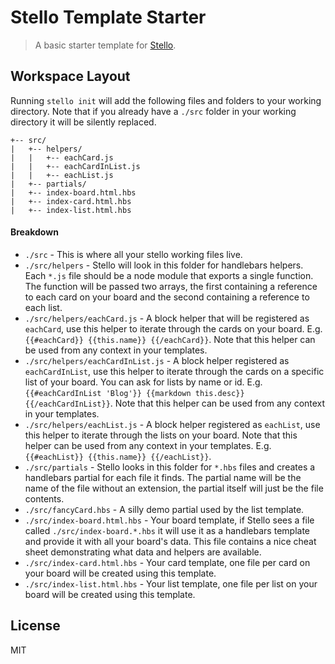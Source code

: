# Stello Template Starter

> A basic starter template for [Stello][stello-repo].

 
## Workspace Layout

Running `stello init` will add the following files and folders to your working
directory. Note that if you already have a `./src` folder in your working
directory it will be silently replaced.

```
+-- src/
|   +-- helpers/
|   |   +-- eachCard.js
|   |   +-- eachCardInList.js
|   |   +-- eachList.js
|   +-- partials/
|   +-- index-board.html.hbs
|   +-- index-card.html.hbs
|   +-- index-list.html.hbs
```

#### Breakdown

- `./src` - This is where all your stello working files live.
- `./src/helpers` - Stello will look in this folder for handlebars helpers. Each
  `*.js` file should be a node module that exports a single function. The
  function will be passed two arrays, the first containing a reference to each
  card on your board and the second containing a reference to each list.
- `./src/helpers/eachCard.js` - A block helper that will be registered as
  `eachCard`, use this helper to iterate through the cards on your board.  E.g.
  `{{#eachCard}} {{this.name}} {{/eachCard}}`. Note that this helper can be used
  from any context in your templates. 
- `./src/helpers/eachCardInList.js` - A block helper registered as
  `eachCardInList`, use this helper to iterate through the cards on a specific
  list of your board. You can ask for lists by name or id. E.g.
  `{{#eachCardInList 'Blog'}} {{markdown this.desc}} {{/eachCardInList}}`. Note
  that this helper can be used from any context in your templates.
- `./src/helpers/eachList.js` -  A block helper registered as `eachList`, use
  this helper to iterate through the lists on your board. Note that this helper
  can be used from any context in your templates. E.g. `{{#eachList}}
  {{this.name}} {{/eachList}}`.
- `./src/partials` - Stello looks in this folder for `*.hbs` files and creates a
  handlebars partial for each file it finds. The partial name will be the name
  of the file without an extension, the partial itself will just be the file
  contents.
- `./src/fancyCard.hbs` - A silly demo partial used by the list template.
- `./src/index-board.html.hbs` - Your board template, if Stello sees a file
  called `./src/index-board.*.hbs` it will use it as a handlebars template and
  provide it with all your board's data. This file contains a nice cheat sheet
  demonstrating what data and helpers are available.
- `./src/index-card.html.hbs` - Your card template, one file per card on your
  board will be created using this template.
- `./src/index-list.html.hbs` - Your list template, one file per list on your
  board will be created using this template.

## License

MIT

[stello-repo]: https://github.com/stellojs/stello
